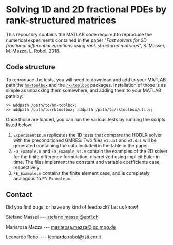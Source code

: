 # Solving 1D and 2D fractional PDEs by rank-structured matrices

This repository contains the MATLAB code required to reproduce the numerical experiments contained in the paper "*Fast solvers for 2D fractional differential equations using rank structured matrices*", S. Massei, M. Mazza, L. Robol, 2018. 

## Code structure
To reproduce the tests, you will need to download and add to your MATLAB path the [`hm-toolbox`](https://github.com/numpi/hm-toolbox) and the [`rk-toolbox`](http://guettel.com/rktoolbox/) packages. Installation of those is as simple as unpacking them somewhere, and adding them to your MATLAB path by:

    >> addpath /path/to/hm-toolbox;
    >> addpath /path/to/rktoolbox; addpath /path/to/rktoolbox/utils;

Once those are loaded, you can run the various tests by running the scripts listed below: 

 1. `Experiment1D.m` replicates the 1D tests that compare the HODLR solver with the preconditioned GMRES. Two files `e1.dat` and `e2.dat` will be generated containing the data included in the table in the paper. 
 2. `FD_Example.m` and `FD_Example_vc.m` contain the examples of the 2D solver for the finite difference formulation, discretized using implicit Euler in time. The files implement the constant and variable coefficients case, respectively.
 3. `FE_Example.m` contains the finite element case, and is completely analogous to `FD_Example.m`. 

## Contact
Did you find bugs, or have any kind of feedback? Let us know! 

Stefano Massei --- [stefano.massei@epfl.ch](mailto:stefano.massei@epfl.ch)

Mariarosa Mazza --- [mariarosa.mazza@ipp.mpg.de](mailto:mariarosa.mazza@ipp.mpg.de)

Leonardo Robol --- [leonardo.robol@isti.cnr.it](mailto:leonardo.robol@isti.cnr.it)


